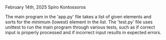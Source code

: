 February 14th, 2025
Spiro Kontossoros

The main program in the 'app.py' file takes a list of given elements and sorts for the minimum (lowest) element in the list. The 'test.py' file uses unittest to run the main program through various tests, such as if correct input is properly processed and if incorrect input results in expected errors.  
